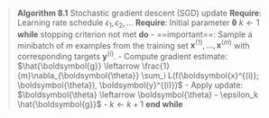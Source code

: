 > **Algorithm 8.1** Stochastic gradient descent (SGD) update
> **Require**: Learning rate schedule $\epsilon_1, \epsilon_2, \ldots$ 
> **Require**: Initial parameter $\boldsymbol{\theta}$
> 	$k \leftarrow 1$
> 	**while** stopping criterion not met **do**
> 		- ==important==: Sample a minibatch of $m$ examples from the training set ${\boldsymbol{x}^{(1)}, \ldots, \boldsymbol{x}^{(m)}}$ with corresponding targets $\boldsymbol{y}^{(i)}$. 
> 		- Compute gradient estimate: $\hat{\boldsymbol{g}} \leftarrow \frac{1}{m}\nabla_{\boldsymbol{\theta}} \sum_i L(f(\boldsymbol{x}^{(i)}; \boldsymbol{\theta}), \boldsymbol{y}^{(i)})$
> 		- Apply update: $\boldsymbol{\theta} \leftarrow \boldsymbol{\theta} - \epsilon_k \hat{\boldsymbol{g}}$
> 		- $k \leftarrow k + 1$
> 	**end while**